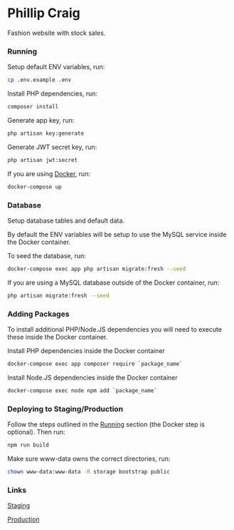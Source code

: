 # Phillip Craig

Fashion website with stock sales.

### Running

Setup default ENV variables, run:

```bash
cp .env.example .env
```

Install PHP dependencies, run:

```bash
composer install
```

Generate app key, run:

```bash
php artisan key:generate
```

Generate JWT secret key, run:

```bash
php artisan jwt:secret
```

If you are using [Docker](https://www.docker.com/get-started), run:

```bash
docker-compose up
```

### Database

Setup database tables and default data.

By default the ENV variables will be setup to use the MySQL service
inside the Docker container.

To seed the database, run:

```bash
docker-compose exec app php artisan migrate:fresh --seed
```

If you are using a MySQL database outside of the Docker container, run:

```bash
php artisan migrate:fresh --seed
```

### Adding Packages

To install additional PHP/Node.JS dependencies you will need to execute
these inside the Docker container.

Install PHP dependencies inside the Docker container

```bash
docker-compose exec app composer require `package_name`
```

Install Node.JS dependencies inside the Docker container

```bash
docker-compose exec node npm add `package_name`
```

### Deploying to Staging/Production

Follow the steps outlined in the [Running](#Running) section (the Docker
step is optional). Then run:

```bash
npm run build
```

Make sure www-data owns the correct directories, run:

```bash
chown www-data:www-data -R storage bootstrap public
```

### Links

[Staging](https://staging.phillipcraig.com)

[Production](https://phillipcraig.com)
